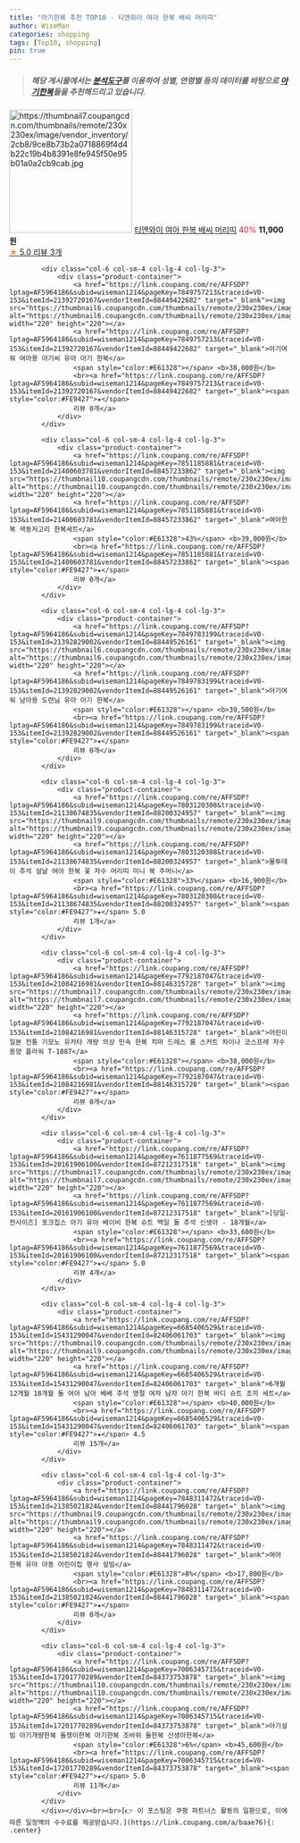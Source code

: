 ```yaml
---
title: "아기한복 추천 TOP10 - 티앤와이 여아 한복 배씨 머리띠"
author: WiseMan
categories: shopping
tags: [Top10, shopping]
pin: true
---
```


> ##### 해당 게시물에서는 [**분석도구**](https://itemscout.io/)를 이용하여 **성별**, **연령별** 등의 데이터를 바탕으로 [**아기한복**](https://link.coupang.com/a/baae76)들을 추천해드리고 있습니다.
<div class="container"><div class="row">
            <div class="col-6 col-sm-4 col-lg-4 col-lg-3">
                <div class="product-container">
                    <a href="https://link.coupang.com/re/AFFSDP?lptag=AF5964186&subid=wiseman1214&pageKey=7816089495&traceid=V0-153&itemId=21215180782&vendorItemId=88276254202" target="_blank"><img src="https://thumbnail7.coupangcdn.com/thumbnails/remote/230x230ex/image/vendor_inventory/2cb8/9ce8b73b2a0718869f4d4b22c19b4b8391e8fe945f50e95b01a0a2cb9cab.jpg" alt="https://thumbnail7.coupangcdn.com/thumbnails/remote/230x230ex/image/vendor_inventory/2cb8/9ce8b73b2a0718869f4d4b22c19b4b8391e8fe945f50e95b01a0a2cb9cab.jpg" width="220" height="220"></a>
                    <a href="https://link.coupang.com/re/AFFSDP?lptag=AF5964186&subid=wiseman1214&pageKey=7816089495&traceid=V0-153&itemId=21215180782&vendorItemId=88276254202" target="_blank">티앤와이 여아 한복 배씨 머리띠</a>
                    <span style="color:#E61328">40%</span> <b>11,900원</b>
                    <br><a href="https://link.coupang.com/re/AFFSDP?lptag=AF5964186&subid=wiseman1214&pageKey=7816089495&traceid=V0-153&itemId=21215180782&vendorItemId=88276254202" target="_blank"><span style="color:#FE9427">★</span> 5.0
                    리뷰 3개</a>
                </div>
            </div>
            
            <div class="col-6 col-sm-4 col-lg-4 col-lg-3">
                <div class="product-container">
                    <a href="https://link.coupang.com/re/AFFSDP?lptag=AF5964186&subid=wiseman1214&pageKey=7849757213&traceid=V0-153&itemId=21392720167&vendorItemId=88449422682" target="_blank"><img src="https://thumbnail6.coupangcdn.com/thumbnails/remote/230x230ex/image/vendor_inventory/e940/921b45ea4cba6daf16a4092c518c3b9845000e6a2529d75f14cf1b4998c3.png" alt="https://thumbnail6.coupangcdn.com/thumbnails/remote/230x230ex/image/vendor_inventory/e940/921b45ea4cba6daf16a4092c518c3b9845000e6a2529d75f14cf1b4998c3.png" width="220" height="220"></a>
                    <a href="https://link.coupang.com/re/AFFSDP?lptag=AF5964186&subid=wiseman1214&pageKey=7849757213&traceid=V0-153&itemId=21392720167&vendorItemId=88449422682" target="_blank">아기여워 여아용 아기씨 유아 아기 한복</a>
                    <span style="color:#E61328"></span> <b>38,000원</b>
                    <br><a href="https://link.coupang.com/re/AFFSDP?lptag=AF5964186&subid=wiseman1214&pageKey=7849757213&traceid=V0-153&itemId=21392720167&vendorItemId=88449422682" target="_blank"><span style="color:#FE9427">★</span> 
                    리뷰 0개</a>
                </div>
            </div>
            
            <div class="col-6 col-sm-4 col-lg-4 col-lg-3">
                <div class="product-container">
                    <a href="https://link.coupang.com/re/AFFSDP?lptag=AF5964186&subid=wiseman1214&pageKey=7851185881&traceid=V0-153&itemId=21400603781&vendorItemId=88457233862" target="_blank"><img src="https://thumbnail10.coupangcdn.com/thumbnails/remote/230x230ex/image/vendor_inventory/959a/70b072440856a71cf3cbab7f1430e146941f4797033bde92219da881fb0e.png" alt="https://thumbnail10.coupangcdn.com/thumbnails/remote/230x230ex/image/vendor_inventory/959a/70b072440856a71cf3cbab7f1430e146941f4797033bde92219da881fb0e.png" width="220" height="220"></a>
                    <a href="https://link.coupang.com/re/AFFSDP?lptag=AF5964186&subid=wiseman1214&pageKey=7851185881&traceid=V0-153&itemId=21400603781&vendorItemId=88457233862" target="_blank">여아한복 색동저고리 한복세트</a>
                    <span style="color:#E61328">43%</span> <b>39,000원</b>
                    <br><a href="https://link.coupang.com/re/AFFSDP?lptag=AF5964186&subid=wiseman1214&pageKey=7851185881&traceid=V0-153&itemId=21400603781&vendorItemId=88457233862" target="_blank"><span style="color:#FE9427">★</span> 
                    리뷰 0개</a>
                </div>
            </div>
            
            <div class="col-6 col-sm-4 col-lg-4 col-lg-3">
                <div class="product-container">
                    <a href="https://link.coupang.com/re/AFFSDP?lptag=AF5964186&subid=wiseman1214&pageKey=7849783199&traceid=V0-153&itemId=21392829002&vendorItemId=88449526161" target="_blank"><img src="https://thumbnail6.coupangcdn.com/thumbnails/remote/230x230ex/image/vendor_inventory/6af7/f08e6aaa7a7815d9b129738ca37c6d5d18f8c726257c336815e1c79f843c.png" alt="https://thumbnail6.coupangcdn.com/thumbnails/remote/230x230ex/image/vendor_inventory/6af7/f08e6aaa7a7815d9b129738ca37c6d5d18f8c726257c336815e1c79f843c.png" width="220" height="220"></a>
                    <a href="https://link.coupang.com/re/AFFSDP?lptag=AF5964186&subid=wiseman1214&pageKey=7849783199&traceid=V0-153&itemId=21392829002&vendorItemId=88449526161" target="_blank">아기여워 남아용 도련님 유아 아기 한복</a>
                    <span style="color:#E61328"></span> <b>39,500원</b>
                    <br><a href="https://link.coupang.com/re/AFFSDP?lptag=AF5964186&subid=wiseman1214&pageKey=7849783199&traceid=V0-153&itemId=21392829002&vendorItemId=88449526161" target="_blank"><span style="color:#FE9427">★</span> 
                    리뷰 0개</a>
                </div>
            </div>
            
            <div class="col-6 col-sm-4 col-lg-4 col-lg-3">
                <div class="product-container">
                    <a href="https://link.coupang.com/re/AFFSDP?lptag=AF5964186&subid=wiseman1214&pageKey=7803120308&traceid=V0-153&itemId=21138674835&vendorItemId=88200324957" target="_blank"><img src="https://thumbnail9.coupangcdn.com/thumbnails/remote/230x230ex/image/vendor_inventory/4d50/b1224750e450a6b6df26345c4ae5e0581434c0f016d53bea6460c78429ec.png" alt="https://thumbnail9.coupangcdn.com/thumbnails/remote/230x230ex/image/vendor_inventory/4d50/b1224750e450a6b6df26345c4ae5e0581434c0f016d53bea6460c78429ec.png" width="220" height="220"></a>
                    <a href="https://link.coupang.com/re/AFFSDP?lptag=AF5964186&subid=wiseman1214&pageKey=7803120308&traceid=V0-153&itemId=21138674835&vendorItemId=88200324957" target="_blank">몰투데이 추석 설날 여아 한복 꽃 자수 머리띠 미니 복 주머니</a>
                    <span style="color:#E61328">33%</span> <b>16,900원</b>
                    <br><a href="https://link.coupang.com/re/AFFSDP?lptag=AF5964186&subid=wiseman1214&pageKey=7803120308&traceid=V0-153&itemId=21138674835&vendorItemId=88200324957" target="_blank"><span style="color:#FE9427">★</span> 5.0
                    리뷰 1개</a>
                </div>
            </div>
            
            <div class="col-6 col-sm-4 col-lg-4 col-lg-3">
                <div class="product-container">
                    <a href="https://link.coupang.com/re/AFFSDP?lptag=AF5964186&subid=wiseman1214&pageKey=7792187047&traceid=V0-153&itemId=21084216981&vendorItemId=88146315728" target="_blank"><img src="https://thumbnail7.coupangcdn.com/thumbnails/remote/230x230ex/image/vendor_inventory/c45b/9838a9c98741fbed29a1a4226ef5191b6692390214390fa6fd18252367d2.jpg" alt="https://thumbnail7.coupangcdn.com/thumbnails/remote/230x230ex/image/vendor_inventory/c45b/9838a9c98741fbed29a1a4226ef5191b6692390214390fa6fd18252367d2.jpg" width="220" height="220"></a>
                    <a href="https://link.coupang.com/re/AFFSDP?lptag=AF5964186&subid=wiseman1214&pageKey=7792187047&traceid=V0-153&itemId=21084216981&vendorItemId=88146315728" target="_blank">어린이 일본 전통 기모노 유카타 개량 의상 민속 한복 치마 드레스 롱 스커트 차이나 코스프레 자수 동양 플라워 T-1087</a>
                    <span style="color:#E61328"></span> <b>38,000원</b>
                    <br><a href="https://link.coupang.com/re/AFFSDP?lptag=AF5964186&subid=wiseman1214&pageKey=7792187047&traceid=V0-153&itemId=21084216981&vendorItemId=88146315728" target="_blank"><span style="color:#FE9427">★</span> 
                    리뷰 0개</a>
                </div>
            </div>
            
            <div class="col-6 col-sm-4 col-lg-4 col-lg-3">
                <div class="product-container">
                    <a href="https://link.coupang.com/re/AFFSDP?lptag=AF5964186&subid=wiseman1214&pageKey=7611877569&traceid=V0-153&itemId=20161906100&vendorItemId=87212317518" target="_blank"><img src="https://thumbnail7.coupangcdn.com/thumbnails/remote/230x230ex/image/vendor_inventory/cfed/5d361eb2bc4227b62cce664f47a6e07e17ca0ab0595ec7e2b3479de00eec.jpg" alt="https://thumbnail7.coupangcdn.com/thumbnails/remote/230x230ex/image/vendor_inventory/cfed/5d361eb2bc4227b62cce664f47a6e07e17ca0ab0595ec7e2b3479de00eec.jpg" width="220" height="220"></a>
                    <a href="https://link.coupang.com/re/AFFSDP?lptag=AF5964186&subid=wiseman1214&pageKey=7611877569&traceid=V0-153&itemId=20161906100&vendorItemId=87212317518" target="_blank">[당일-전사이즈] 포크칩스 아기 유아 베이비 한복 슈트 백일 돌 추석 신생아 - 18개월</a>
                    <span style="color:#E61328"></span> <b>33,600원</b>
                    <br><a href="https://link.coupang.com/re/AFFSDP?lptag=AF5964186&subid=wiseman1214&pageKey=7611877569&traceid=V0-153&itemId=20161906100&vendorItemId=87212317518" target="_blank"><span style="color:#FE9427">★</span> 5.0
                    리뷰 4개</a>
                </div>
            </div>
            
            <div class="col-6 col-sm-4 col-lg-4 col-lg-3">
                <div class="product-container">
                    <a href="https://link.coupang.com/re/AFFSDP?lptag=AF5964186&subid=wiseman1214&pageKey=6685406529&traceid=V0-153&itemId=15431290047&vendorItemId=82406061703" target="_blank"><img src="https://thumbnail9.coupangcdn.com/thumbnails/remote/230x230ex/image/vendor_inventory/1151/e07f45659ad0cc29eef2f7fb9891cdd5aa14c3594f039abe2b6fabb77919.jpg" alt="https://thumbnail9.coupangcdn.com/thumbnails/remote/230x230ex/image/vendor_inventory/1151/e07f45659ad0cc29eef2f7fb9891cdd5aa14c3594f039abe2b6fabb77919.jpg" width="220" height="220"></a>
                    <a href="https://link.coupang.com/re/AFFSDP?lptag=AF5964186&subid=wiseman1214&pageKey=6685406529&traceid=V0-153&itemId=15431290047&vendorItemId=82406061703" target="_blank">6개월 12개월 18개월 돌 여아 남아 베베 추석 명절 여자 남자 아기 한복 바디 슈트 조끼 세트</a>
                    <span style="color:#E61328"></span> <b>40,000원</b>
                    <br><a href="https://link.coupang.com/re/AFFSDP?lptag=AF5964186&subid=wiseman1214&pageKey=6685406529&traceid=V0-153&itemId=15431290047&vendorItemId=82406061703" target="_blank"><span style="color:#FE9427">★</span> 4.5
                    리뷰 15개</a>
                </div>
            </div>
            
            <div class="col-6 col-sm-4 col-lg-4 col-lg-3">
                <div class="product-container">
                    <a href="https://link.coupang.com/re/AFFSDP?lptag=AF5964186&subid=wiseman1214&pageKey=7848311472&traceid=V0-153&itemId=21385021824&vendorItemId=88441796028" target="_blank"><img src="https://thumbnail9.coupangcdn.com/thumbnails/remote/230x230ex/image/vendor_inventory/577b/1083996b34207cfc1e4d19d6a1f0eb56ea87cfad22800ec7c9cf73c7564c.jpg" alt="https://thumbnail9.coupangcdn.com/thumbnails/remote/230x230ex/image/vendor_inventory/577b/1083996b34207cfc1e4d19d6a1f0eb56ea87cfad22800ec7c9cf73c7564c.jpg" width="220" height="220"></a>
                    <a href="https://link.coupang.com/re/AFFSDP?lptag=AF5964186&subid=wiseman1214&pageKey=7848311472&traceid=V0-153&itemId=21385021824&vendorItemId=88441796028" target="_blank">여아 한복 유아 아동 어린이집 행사 설빔</a>
                    <span style="color:#E61328">8%</span> <b>17,800원</b>
                    <br><a href="https://link.coupang.com/re/AFFSDP?lptag=AF5964186&subid=wiseman1214&pageKey=7848311472&traceid=V0-153&itemId=21385021824&vendorItemId=88441796028" target="_blank"><span style="color:#FE9427">★</span> 
                    리뷰 0개</a>
                </div>
            </div>
            
            <div class="col-6 col-sm-4 col-lg-4 col-lg-3">
                <div class="product-container">
                    <a href="https://link.coupang.com/re/AFFSDP?lptag=AF5964186&subid=wiseman1214&pageKey=7006345715&traceid=V0-153&itemId=17201770289&vendorItemId=84373753878" target="_blank"><img src="https://thumbnail10.coupangcdn.com/thumbnails/remote/230x230ex/image/vendor_inventory/e1b2/cfdae71cc9562fcc7573f88216f3591701701a9f1e9d7764ad734d66eeec.jpg" alt="https://thumbnail10.coupangcdn.com/thumbnails/remote/230x230ex/image/vendor_inventory/e1b2/cfdae71cc9562fcc7573f88216f3591701701a9f1e9d7764ad734d66eeec.jpg" width="220" height="220"></a>
                    <a href="https://link.coupang.com/re/AFFSDP?lptag=AF5964186&subid=wiseman1214&pageKey=7006345715&traceid=V0-153&itemId=17201770289&vendorItemId=84373753878" target="_blank">아기설빔 아기개량한복 돌쟁이한복 아기한복 조바위 돌한복 신생아한복</a>
                    <span style="color:#E61328">6%</span> <b>45,600원</b>
                    <br><a href="https://link.coupang.com/re/AFFSDP?lptag=AF5964186&subid=wiseman1214&pageKey=7006345715&traceid=V0-153&itemId=17201770289&vendorItemId=84373753878" target="_blank"><span style="color:#FE9427">★</span> 5.0
                    리뷰 11개</a>
                </div>
            </div>
            </div></div><br><br>[👉 이 포스팅은 쿠팡 파트너스 활동의 일환으로, 이에 따른 일정액의 수수료를 제공받습니다.](https://link.coupang.com/a/baae76){: .center}